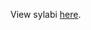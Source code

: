 View sylabi [here](https://github.com/Product-College-Courses/Core/tree/master/Term%204/3.%20Ramp%20Camp). 
